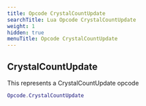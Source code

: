 ```yaml
---
title: Opcode CrystalCountUpdate
searchTitle: Lua Opcode CrystalCountUpdate
weight: 1
hidden: true
menuTitle: Opcode CrystalCountUpdate
---
```

## CrystalCountUpdate

This represents a CrystalCountUpdate opcode
```lua
Opcode.CrystalCountUpdate
```